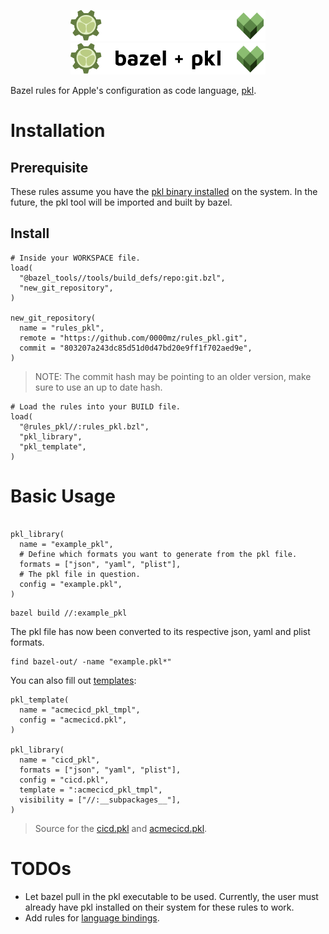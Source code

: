 <p align="center">
  <img src="doc/pkl-bazel-logo-long-dark.png#gh-dark-mode-only" height="50px" />
  <img src="doc/pkl-bazel-logo-long.png#gh-light-mode-only" height="50px" />
</p>

Bazel rules for Apple's configuration as code language, [pkl](https://github.com/apple/pkl).

# Installation

## Prerequisite
These rules assume you have the [pkl binary installed](https://pkl-lang.org/main/current/pkl-cli/index.html#installation) on the system. In the future, the pkl tool will be imported and built by bazel.

## Install
```Starlark file=WORKSPACE
# Inside your WORKSPACE file.
load(
  "@bazel_tools//tools/build_defs/repo:git.bzl",
  "new_git_repository",
)

new_git_repository(
  name = "rules_pkl",
  remote = "https://github.com/0000mz/rules_pkl.git",
  commit = "803207a243dc85d51d0d47bd20e9ff1f702aed9e",
)
```
> NOTE: The commit hash may be pointing to an older version, make sure to use an up to date hash.

```Starlark
# Load the rules into your BUILD file.
load(
  "@rules_pkl//:rules_pkl.bzl",
  "pkl_library",
  "pkl_template",
)
```
# Basic Usage
```Starlark

pkl_library(
  name = "example_pkl",
  # Define which formats you want to generate from the pkl file.
  formats = ["json", "yaml", "plist"],
  # The pkl file in question.
  config = "example.pkl",
)

```

```
bazel build //:example_pkl
```
The pkl file has now been converted to its respective json, yaml and plist formats.
```
find bazel-out/ -name "example.pkl*"
```

You can also fill out [templates](https://pkl-lang.org/main/current/language-tutorial/02_filling_out_a_template.html):
```Starlark
pkl_template(
  name = "acmecicd_pkl_tmpl",
  config = "acmecicd.pkl",
)

pkl_library(
  name = "cicd_pkl",
  formats = ["json", "yaml", "plist"],
  config = "cicd.pkl",
  template = ":acmecicd_pkl_tmpl",
  visibility = ["//:__subpackages__"],
)
```

> Source for the [cicd.pkl](/configs/cicd.pkl) and [acmecicd.pkl](/configs/acmecicd.pkl).

# TODOs
- Let bazel pull in the pkl executable to be used. Currently, the user must already have pkl installed on their system for these rules to work.
- Add rules for [language bindings](https://pkl-lang.org/main/current/language-bindings.html).